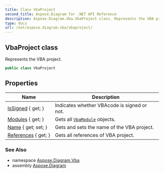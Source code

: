 ```yaml
---
title: Class VbaProject
second_title: Aspose.Diagram for .NET API Reference
description: Aspose.Diagram.Vba.VbaProject class. Represents the VBA project
type: docs
url: /net/aspose.diagram.vba/vbaproject/
---
```

## VbaProject class

Represents the VBA project.

```csharp
public class VbaProject
```

## Properties

| Name | Description |
| --- | --- |
| [IsSigned](../../aspose.diagram.vba/vbaproject/issigned/) { get; } | Indicates whether VBAcode is signed or not. |
| [Modules](../../aspose.diagram.vba/vbaproject/modules/) { get; } | Gets all [`VbaModule`](../vbamodule/) objects. |
| [Name](../../aspose.diagram.vba/vbaproject/name/) { get; set; } | Gets and sets the name of the VBA project. |
| [References](../../aspose.diagram.vba/vbaproject/references/) { get; } | Gets all references of VBA project. |

### See Also

* namespace [Aspose.Diagram.Vba](../../aspose.diagram.vba/)
* assembly [Aspose.Diagram](../../)


